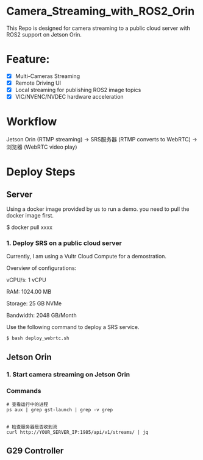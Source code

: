# Camera_Streaming_with_ROS2_Orin

This Repo is designed for camera streaming to a public cloud server with ROS2 support on Jetson Orin.

# Feature:

* [X] Multi-Cameras Streaming
* [X] Remote Driving UI
* [X] Local streaming for publishing ROS2 image topics
* [X] VIC/NVENC/NVDEC hardware acceleration

# Workflow

Jetson Orin (RTMP streaming) → SRS服务器 (RTMP converts to WebRTC) → 浏览器 (WebRTC video play)

# Deploy Steps

## Server

Using a docker image provided by us to run a demo. you need to pull the docker image first.

$ docker pull xxxx

### 1. Deploy SRS on a public cloud server

Currently, I am using a Vultr Cloud Compute for a demostration.

Overview of configurations:

vCPU/s: 1 vCPU

RAM: 1024.00 MB

Storage: 25 GB NVMe

Bandwidth: 2048 GB/Month

Use the following command to deploy a SRS service.

`$ bash deploy_webrtc.sh`

## Jetson Orin

### 1. Start camera streaming on Jetson Orin

### Commands

```
# 查看运行中的进程
ps aux | grep gst-launch | grep -v grep


# 检查服务器是否收到流
curl http://YOUR_SERVER_IP:1985/api/v1/streams/ | jq
```

## G29 Controller
